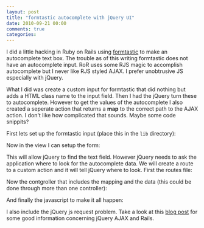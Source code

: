```yaml
--- 
layout: post
title: "formtastic autocomplete with jQuery UI"
date: 2010-09-21 00:00
comments: true
categories:
---
```

I did a little hacking in Ruby on Rails using [formtastic][] to make an
autocomplete text box. The trouble as of this writing formtastic does not have
an autocomplete input. RoR uses some RJS magic to accomplish autocomplete but I
never like RJS styled AJAX. I prefer unobtrusive JS especially with jQuery.

What I did was create a custom input for formtastic that did nothing but adds a
HTML class name to the input field. Then I had the jQuery turn these to
autocomplete. However to get the values of the autocomplete I also created a
seperate action that returns a **map** to the correct path to the AJAX action.
I don't like how complicated that sounds. Maybe some code snippits?

<!-- more -->

First lets set up the formtastic input (place this in the `lib` directory):

<script src="http://gist.github.com/590498.js?file=application_formtastic_builder.rb"> </script>

Now in the view I can setup the form:

<script src="http://gist.github.com/590498.js?file=model_view.html.erb"> </script>

This will allow jQuery to find the text field. However jQuery needs to ask the
application where to look for the autocomplete data. We will create a route to
a custom action and it will tell jQuery where to look. First the routes file:

<script src="http://gist.github.com/590498.js?file=routes.rb"> </script>

Now the contgroller that includes the mapping and the data (this could be done
through more than one controller):

<script src="http://gist.github.com/590498.js?file=main_controller.rb"> </script>

And finally the javascript to make it all happen:

<script src="http://gist.github.com/590498.js?file=application.js"> </script>

I also include the jQuery js request problem. Take a look at this
[blog post][1] for some good information concerning jQuery AJAX and Rails.

[formtastic]: http://github.com/justinfrench/formtastic
[1]: http://www.justinball.com/2010/08/09/jquery-ajax-requests-are-html-not-js/
